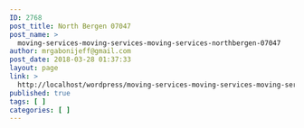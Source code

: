 ```yaml
---
ID: 2768
post_title: North Bergen 07047
post_name: >
  moving-services-moving-services-moving-services-northbergen-07047
author: mrgabonijeff@gmail.com
post_date: 2018-03-28 01:37:33
layout: page
link: >
  http://localhost/wordpress/moving-services-moving-services-moving-services-northbergen-07047/
published: true
tags: [ ]
categories: [ ]
---
```

